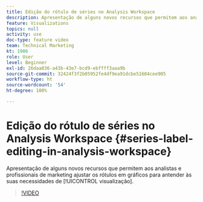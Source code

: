 ```yaml
---
title: Edição do rótulo de séries no Analysis Workspace
description: Apresentação de alguns novos recursos que permitem aos analistas e profissionais de marketing ajustar os rótulos em gráficos para atender às suas necessidades de visualização.
feature: Visualizations
topics: null
activity: use
doc-type: feature video
team: Technical Marketing
kt: 1906
role: User
level: Beginner
exl-id: 26daa836-a43b-43e7-bcd9-ebffff3aaa9b
source-git-commit: 32424f3f2b05952fe4df9ea91dcbe51684cee905
workflow-type: ht
source-wordcount: '54'
ht-degree: 100%

---
```


# Edição do rótulo de séries no Analysis Workspace {#series-label-editing-in-analysis-workspace}

Apresentação de alguns novos recursos que permitem aos analistas e profissionais de marketing ajustar os rótulos em gráficos para antender às suas necessidades de [!UICONTROL visualização].

>[!VIDEO](https://video.tv.adobe.com/v/23728/?quality=12)

